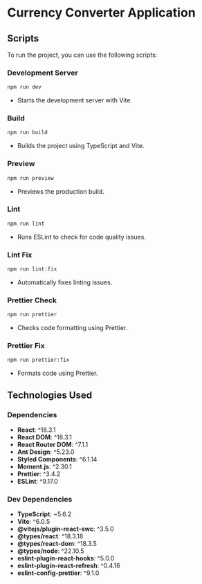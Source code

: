 # Currency Converter Application

## Scripts

To run the project, you can use the following scripts:

### Development Server
```bash
npm run dev
```
- Starts the development server with Vite.

### Build
```bash
npm run build
```
- Builds the project using TypeScript and Vite.

### Preview
```bash
npm run preview
```
- Previews the production build.

### Lint
```bash
npm run lint
```
- Runs ESLint to check for code quality issues.

### Lint Fix
```bash
npm run lint:fix
```
- Automatically fixes linting issues.

### Prettier Check
```bash
npm run prettier
```
- Checks code formatting using Prettier.

### Prettier Fix
```bash
npm run prettier:fix
```
- Formats code using Prettier.

## Technologies Used

### Dependencies
- **React**: ^18.3.1
- **React DOM**: ^18.3.1
- **React Router DOM**: ^7.1.1
- **Ant Design**: ^5.23.0
- **Styled Components**: ^6.1.14
- **Moment.js**: ^2.30.1
- **Prettier**: ^3.4.2
- **ESLint**: ^9.17.0

### Dev Dependencies
- **TypeScript**: ~5.6.2
- **Vite**: ^6.0.5
- **@vitejs/plugin-react-swc**: ^3.5.0
- **@types/react**: ^18.3.18
- **@types/react-dom**: ^18.3.5
- **@types/node**: ^22.10.5
- **eslint-plugin-react-hooks**: ^5.0.0
- **eslint-plugin-react-refresh**: ^0.4.16
- **eslint-config-prettier**: ^9.1.0

